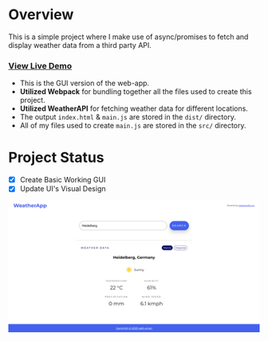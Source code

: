 # Overview

This is a simple project where I make use of async/promises to fetch and display weather data from a third party API.

### [View Live Demo](https://yash-aryan.github.io/WeatherApp/)

-   This is the GUI version of the web-app.
-   **Utilized Webpack** for bundling together all the files used to create this project.
-   **Utilized WeatherAPI** for fetching weather data for different locations.
-   The output `index.html` & `main.js` are stored in the `dist/` directory.
-   All of my files used to create `main.js` are stored in the `src/` directory.

# Project Status

-   [x] Create Basic Working GUI
-   [x] Update UI's Visual Design

<img src="./example.png" width="700" alt="Example screenshot of web-app" />
